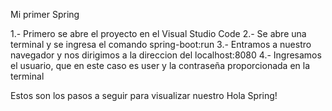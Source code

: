 Mi primer Spring 

1.- Primero se abre el proyecto en el Visual Studio Code 
2.- Se abre una terminal y se ingresa el comando spring-boot:run 
3.- Entramos a nuestro navegador y nos dirigimos a la direccion del localhost:8080
4.- Ingresamos el usuario, que en este caso es user y la contraseña proporcionada en la terminal 

Estos son los pasos a seguir para visualizar nuestro Hola Spring!  
